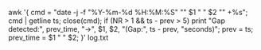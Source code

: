 awk '{
    cmd = "date -j -f \"%Y-%m-%d %H:%M:%S\" \"" $1 " " $2 "\" +%s";
    cmd | getline ts; 
    close(cmd);
    if (NR > 1 && ts - prev > 5)
        print "Gap detected:", prev_time, "->", $1, $2, "(Gap:", ts - prev, "seconds)";
    prev = ts;
    prev_time = $1 " " $2;
}' log.txt